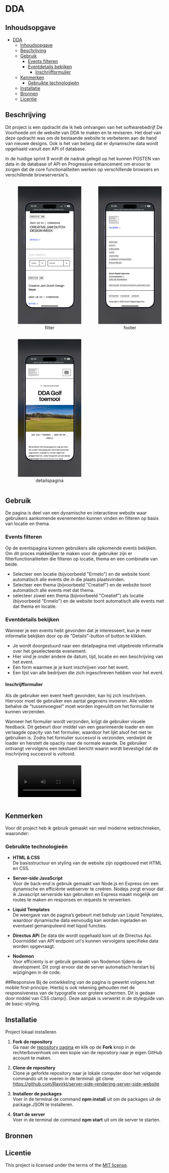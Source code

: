 # DDA 

## Inhoudsopgave

- [DDA](#dda)
  - [Inhoudsopgave](#inhoudsopgave)
  - [Beschrijving](#beschrijving)
  - [Gebruik](#gebruik)
    - [Events filteren](#events-filteren)
    - [Eventdetails bekijken](#eventdetails-bekijken)
      - [Inschrijfformulier](#inschrijfformulier)
  - [Kenmerken](#kenmerken)
    - [Gebruikte technologieën](#gebruikte-technologieën)
  - [Installatie](#installatie)
  - [Bronnen](#bronnen)
  - [Licentie](#licentie)

## Beschrijving
Dit project is een opdracht die ik heb ontvangen van het softwarebedrijf De Voorhoede om de website van DDA te maken en te reviseren. Het doel van deze opdracht was om de bestaande website te verbeteren aan de hand van nieuwe designs. Ook is het van belang dat er dynamische data wordt opgehaald vanuit een API of database.

In de huidige sprint 9 wordt de nadruk gelegd op het kunnen POSTEN van data in de database of API en Progressive enhancement om ervoor te zorgen dat de core functionaliteiten werken op verschillende browsers en verschillende browserversie's.

<figure style="display: inline-block; text-align: center; margin-right: 10px;">
    <img src="./public/assets/filter.jpeg" alt="filter" width="200px">
    <figcaption>filter</figcaption>
  </figure>

  <figure style="display: inline-block; text-align: center; margin-right: 10px;">
    <img src="./public/assets/footer.jpeg" alt="footer" width="200px">
    <figcaption>footer</figcaption>
  </figure>

  <figure style="display: inline-block; text-align: center; margin-right: 10px;">
    <img src="./public/assets/details.jpeg" alt="detailspagina" width="200px">
    <figcaption>detailspagina</figcaption>
  </figure>



## Gebruik
De pagina is deel van een dynamische en interactieve website waar gebruikers aankomende evenementen kunnen vinden en filteren op basis van locatie en thema.

### Events filteren
Op de eventspagina kunnen gebruikers alle opkomende events bekijken. Om dit proces makkelijker te maken voor de gebruiker zijn er filterfunctionaliteiten die filteren op locatie, thema en een combinatie van beide.

- Selecteer een locatie (bijvoorbeeld "Ermelo") en de website toont automatisch alle events die in die plaats plaatsvinden.  
- Selecteer een thema (bijvoorbeeld "Creatief") en de website toont automatisch alle events met dat thema. 
- selecteer zowel een thema (bijvoorbeeld "Creatief") als locatie (bijvoorbeeld "Ermelo") en de website toont automatisch alle events met dat thema en locatie.  

### Eventdetails bekijken
Wanneer je een events hebt gevonden dat je interesseert, kun je meer informatie bekijken door op de "Details"-button of button te klikken.  

- Je wordt doorgestuurd naar een detailpagina met uitgebreide informatie over het geselecteerde evenement.  
- Hier vind je onder andere de datum, tijd, locatie en een beschrijving van het event.  
- Een form waarmee je je kunt inschrijven voor het event.
- Een lijst van alle bedrijven die zich ingeschreven hebben voor het event.

#### Inschrijfformulier
Als de gebruiker een event heeft gevonden, kan hij zich inschrijven. Hiervoor moet de gebruiker een aantal gegevens invoeren. Alle velden behalve de "tussenvoegsel" moet worden ingevuldt om het formulier te kunnen verzenden. 

Wanneer het formulier wordt verzonden, krijgt de gebruiker visuele feedback. Dit gebeurt door middel van een geanimeerde loader en een verlaagde opacity van het formulier, waardoor het lijkt alsof het niet te gebruiken is. Zodra het formulier succesvol is verzonden, verdwijnt de loader en herstelt de opacity naar de normale waarde. De gebruiker ontvangt vervolgens een tekstueel bericht waarin wordt bevestigd dat de inschrijving succesvol is voltooid.

 <figure style="display: inline-block; text-align: center; margin-right: 10px;">
    <video src="./public/assets/Screen Recording 2025-04-01 at 20.14.02.mov" alt="feedforward submitten form" width="200px">
    <figcaption>detailspagina</figcaption>
  </figure>


## Kenmerken
Voor dit project heb ik gebruik gemaakt van veel moderne webtechnieken, waaronder:

### Gebruikte technologieën
- **HTML & CSS**  
  De basisstructuur en styling van de website zijn opgebouwd met HTML en CSS.

- **Server-side JavaScript**  
  Voor de back-end is gebruik gemaakt van Node.js en Express om een dynamische en efficiënte webserver te creëren. Nodejs zorgt ervoor dat ik Javascript serverside kan gebruiken en Express maakt mogelijk om routes te maken en responses en requests te verwerken.

- **Liquid Templates**  
  De weergave van de pagina’s gebeurt met behulp van Liquid Templates, waardoor dynamische data eenvoudig kan worden ingeladen en eventueel gemanipuleerd met liquid functies.  

- **Directus APi**
  De data die wordt opgehaald kom uit de Directus Api. Doormiddel van API endpoint url's kunnen vervolgens specifieke data worden opgevraagt.

- **Nodemon**  
  Voor efficienty is er gebruik gemaakt van Nodemon tijdens de development. Dit zorgt ervoor dat de server automatisch herstart bij wijzigingen in de code.

##Responsive
Bij de ontwikkeling van de pagina is gewerkt volgens het mobile first-principe. Hierbij is ook rekening gehouden met de responsiveness van de typografie voor grotere schermen. Dit is gedaan door middel van CSS clamp(). Deze aanpak is verwerkt in de styleguide van de basic-styling.

## Installatie
Project lokaal installeren

1. **Fork de repository**  
   Ga naar de [repository pagina](https://github.com/Ravirkt/server-side-rendering-server-side-website) en klik op de **Fork** knop in de rechterbovenhoek om een kopie van de repository naar je eigen GitHub account te maken.

2. **Clone de repository**  
   Clone je geforkte repository naar je lokale computer door het volgende commando uit te voeren in de terminal: git clone https://github.com/Ravirkt/server-side-rendering-server-side-website

3. **Installeer de packages**  
   Voer in de terminal de command **npm install** uit om de packages uit de package.JSON te installeren.

4. **Start de server**  
   Voer in de terminal de command **npm start** uit om de server te starten.





## Bronnen

## Licentie

This project is licensed under the terms of the [MIT license](./LICENSE).
